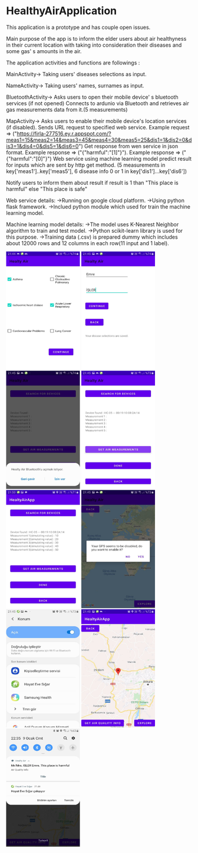 # HealthyAirApplication

This application is a prototype and has couple open issues.

Main purpose of the app is to inform the elder users about air healthyness in their current location with taking into consideration their diseases and some gas' s amounts in the air.

The application activities and functions are followings :

MainActivity-> Taking users' diseases selections as input.

NameActivity-> Taking users' names, surnames as input.

BluetoothActivity-> Asks users to open their mobile device' s bluetooth services (if not opened)
Connects to ardunio via Bluetooth and retrieves air gas measurements data from it.(5 measurements)

MapActivity-> Asks users to enable their mobile device's location services (if  disabled).
Sends URL request to specified web service. Example request => ("https://firla-277516.ey.r.appspot.com/?meas1=15&meas2=14&meas3=45&meas4=30&meas5=25&dis1=1&dis2=0&dis3=1&dis4=0&dis5=1&dis6=0")
Get response from wen service in json format. Example response => ("{"harmful":"[1]"}"). Example response => ("{"harmful":"[0]"}")
Web service using machine learning model predict result for inputs which are sent by http get method. (5 measurements in key['meas1']..key['meas5'], 6 disease info 0 or 1 in key['dis1']...key['dis6'])

Notify users to inform them about result if result is 1 than "This place is harmful" else "This place is safe"

Web service details:
->Running on google cloud platform.
->Using python flask framework.
->Inclued python module which used for train the machine learning model.

Machine learning model details:
->The model uses K-Nearest Neighbor algorithm to train and test model.
->Python scikit-learn library is used for this purpose.
->Training data (.csv) is prepared dummy which includes about 12000 rows and 12 columns in each row(11 input and 1 label).


<img src="images/1.jpg" width="200" height="320"> <img src="images/2.jpg" width="200" height="320"> <img src="images/3.jpg" width="200" height="320"> <img src="images/4.jpg" width="200" height="320"> <img src="images/5.jpg" width="200" height="320"> <img src="images/6.jpg" width="200" height="320"><img src="images/7.jpg" width="200" height="320">
<img src="images/8.jpg" width="200" height="320"><img src="images/9.jpg" width="200" height="320">






